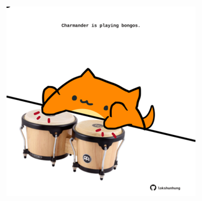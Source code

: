 <!-- built at 21/12/2023, 08:00:44 UTC -->
<p align="center">
  <img width="500" height="500" src="./ReadmeImage.svg">
</p>
